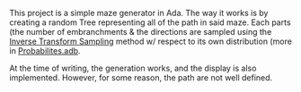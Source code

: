 This project is a simple maze generator in Ada.
The way it works is by creating a random Tree representing all of the path in said maze.
Each parts (the number of embranchments & the directions are sampled using the [Inverse Transform Sampling](<https://en.wikipedia.org/wiki/Inverse_transform_sampling>) method w/ respect to its own distribution (more in [Probabilites.adb](<.src/model/probabilites.adb>).

At the time of writing, the generation works, and the display is also implemented. However, for some reason, the path are not well defined.
